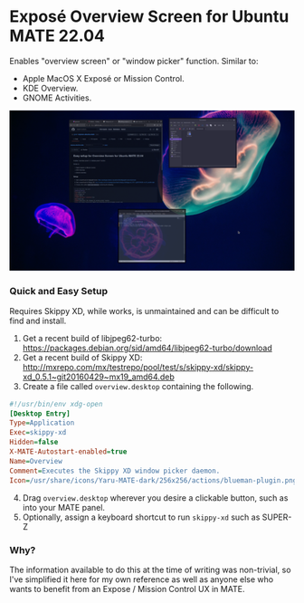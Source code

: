 # Exposé Overview Screen for Ubuntu MATE 22.04

Enables "overview screen" or "window picker" function. Similar to:

* Apple MacOS X Exposé or Mission Control.
* KDE Overview.
* GNOME Activities.

![screenshot](https://github.com/gnat/expose-ubuntu-mate/blob/main/screenshot.png)

### Quick and Easy Setup

Requires Skippy XD, while works, is unmaintained and can be difficult to find and install.

1. Get a recent build of libjpeg62-turbo: https://packages.debian.org/sid/amd64/libjpeg62-turbo/download
2. Get a recent build of Skippy XD: http://mxrepo.com/mx/testrepo/pool/test/s/skippy-xd/skippy-xd_0.5.1~git20160429~mx19_amd64.deb
3. Create a file called `overview.desktop` containing the following.

```ini
#!/usr/bin/env xdg-open
[Desktop Entry]
Type=Application
Exec=skippy-xd
Hidden=false
X-MATE-Autostart-enabled=true
Name=Overview
Comment=Executes the Skippy XD window picker daemon.
Icon=/usr/share/icons/Yaru-MATE-dark/256x256/actions/blueman-plugin.png
```
4. Drag `overview.desktop` wherever you desire a clickable button, such as into your MATE panel.
5. Optionally, assign a keyboard shortcut to run `skippy-xd` such as SUPER-Z

### Why?

The information available to do this at the time of writing was non-trivial, so I've simplified it here for my own reference as well as anyone else who wants to benefit from an Expose / Mission Control UX in MATE.

